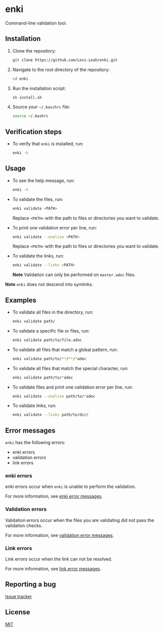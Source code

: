 # enki

Command-line validation tool.

## Installation

1. Clone the repository:
    ```bash
    git clone https://github.com/Levi-Leah/enki.git
    ```

1. Navigate to the root directory of the repository:
    ```bash
    cd enki
    ```

1. Run the installation script:
    ```bash
    sh install.sh
    ```

1. Source your `~/.baschrc` file:
    ```bash
    source ~/.bashrc
    ```

## Verification steps

* To verify that `enki` is installed, run:
    ```bash
    enki -h
    ```

## Usage

* To see the help message, run:
    ```bash
    enki -h
    ```

* To validate the files, run:
    ```bash
    enki validate <PATH>
    ```
    Replace `<PATH>` with the path to files or directories you want to validate.

* To print one validation error per line, run:
    ```bash
    enki validate --oneline <PATH>
    ```
    Replace `<PATH>` with the path to files or directories you want to validate.

* To validate the links, run:
    ```bash
    enki validate --links <PATH>
    ```
    **Note**
    Validation can only be performed on `master.adoc` files.


**Note**
`enki` does not descend into symlinks.

## Examples

* To validate all files in the directory, run:
    ```bash
    enki validate path/
    ```

* To validate a specific file or files, run:
    ```bash
    enki validate path/to/file.adoc
    ```

* To validate all files that match a global pattern, run:
    ```bash
    enki validate path/to/**/**/*adoc
    ```

* To validate all files that match the special character, run:
    ```bash
    enki validate path/to/*adoc
    ```

* To validate files and print one validation error per line, run:
    ```bash
    enki validate --oneline path/to/*adoc
    ```

* To validate links, run:
    ```bash
    enki validate --links path/to/dir/
    ```

## Error messages

`enki` has the following errors:

- enki errors
- validation errors
- link errors

### enki errors

enki errors occur when `enki` is unable to perform the validation.

For more information, see [enki error messages](docs/error-msg.md).

### Validation errors

Validation errors occur when the files you are validating did not pass the validation checks.

For more information, see [validation error messages](docs/error-msg.md).

### Link errors

Link errors occur when the link can not be resolved.

For more information, see [link error messages](docs/error-msg.md).

## Reporting a bug
[Issue tracker](https://github.com/Levi-Leah/enki/issues)


## License
[MIT](https://choosealicense.com/licenses/mit/)
